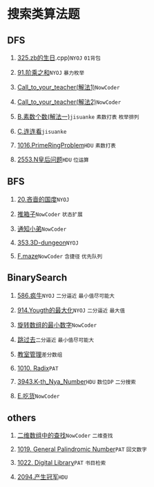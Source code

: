 # 搜索类算法题

## DFS

1. [325.zb的生日](https://github.com/faxinwang/OJ_NYOJ/blob/master/search/325.zb的生日.cpp).cpp)`NYOJ` `01背包`

2. [91.阶乘之和](https://github.com/faxinwang/OJ_NYOJ/blob/master/greedy/91.%E9%98%B6%E4%B9%98%E4%B9%8B%E5%92%8C.cpp)`NYOJ` `暴力枚举`

3. [Call_to_your_teacher(解法1)](https://github.com/faxinwang/OJ_NowCoder/blob/master/%E7%AB%9E%E8%B5%9B/2018%E5%B9%B4%E5%85%A8%E5%9B%BD%E5%A4%9A%E6%A0%A1%E7%AE%97%E6%B3%95%E5%AF%92%E5%81%87%E8%AE%AD%E7%BB%83%E8%90%A5%E7%BB%83%E4%B9%A0%E8%B5%9B/%E7%AC%AC%E5%9B%9B%E5%9C%BA/F.Call_to_your_teacher.cpp)`NowCoder`

4. [Call_to_your_teacher(解法2)](https://github.com/faxinwang/OJ_NowCoder/blob/master/%E7%AB%9E%E8%B5%9B/2018%E5%B9%B4%E5%85%A8%E5%9B%BD%E5%A4%9A%E6%A0%A1%E7%AE%97%E6%B3%95%E5%AF%92%E5%81%87%E8%AE%AD%E7%BB%83%E8%90%A5%E7%BB%83%E4%B9%A0%E8%B5%9B/%E7%AC%AC%E5%9B%9B%E5%9C%BA/F.Call_to_your_teacher2.cpp)`NowCoder`

5. [B.素数个数(解法一)](https://github.com/faxinwang/OJ_jisuanke/blob/master/contest/1215/B.素数个数(解法一).cpp)`jisuanke` `素数打表` `枚举排列`

6. [C.连连看](https://github.com/faxinwang/OJ_jisuanke/blob/master/contest/1215/C.连连看.cpp)`jisuanke`

7. [1016.PrimeRingProblem](https://github.com/faxinwang/OJ_HDU/blob/master/search/1016.PrimeRingProblem.cpp)`HDU` `素数打表`

8. [2553.N皇后问题](https://github.com/faxinwang/OJ_HDU/blob/master/search/2553.N皇后问题.cpp)`HDU` `位运算`

## BFS

1. [20.吝啬的国度](https://github.com/faxinwang/OJ_NYOJ/blob/master/search/20.吝啬的国度.cpp)`NYOJ`

2. [推箱子](https://github.com/faxinwang/OJ_NowCoder/blob/master/%E5%85%AC%E5%8F%B8%E7%9C%9F%E9%A2%98/2017%E7%BD%91%E6%98%93%E6%B8%B8%E6%88%8F%E9%9B%B7%E7%81%AB%E7%9B%98%E5%8F%A4%E5%AE%9E%E4%B9%A0%E7%94%9F%E6%8B%9B%E8%81%98%E7%AC%94%E8%AF%95%E7%9C%9F%E9%A2%98/3%E6%8E%A8%E7%AE%B1%E5%AD%90.cpp)`NowCoder` `状态扩展`

3. [通知小弟](https://github.com/faxinwang/OJ_NowCoder/blob/master/%E7%AB%9E%E8%B5%9B/2018%E5%B9%B4%E5%85%A8%E5%9B%BD%E5%A4%9A%E6%A0%A1%E7%AE%97%E6%B3%95%E5%AF%92%E5%81%87%E8%AE%AD%E7%BB%83%E8%90%A5%E7%BB%83%E4%B9%A0%E8%B5%9B/%E7%AC%AC%E5%9B%9B%E5%9C%BA/E.%E9%80%9A%E7%9F%A5%E5%B0%8F%E5%BC%9F.cpp)`NowCoder`

4. [353.3D-dungeon](https://github.com/faxinwang/OJ_NYOJ/blob/master/search/353.3D-dungeon.cpp)`NYOJ`

5. [F.maze](https://github.com/faxinwang/OJ_NowCoder/tree/master/竞赛/105/F.maze.cpp)`NowCoder` `含捷径` `优先队列`

## BinarySearch

1. [586.疯牛](https://github.com/faxinwang/OJ_NYOJ/blob/master/greedy/586.%E7%96%AF%E7%89%9B.cpp)`NYOJ` `二分逼近` `最小值尽可能大`

2. [914.Yougth的最大化](https://github.com/faxinwang/OJ_NYOJ/blob/master/greedy/914.Yougth%E7%9A%84%E6%9C%80%E5%A4%A7%E5%8C%96.cpp)`NYOJ` `二分逼近` `最大值`

3. [旋转数组的最小数字](https://github.com/faxinwang/OJ_NowCoder/blob/master/%E5%89%91%E6%8C%87offer%E7%BC%96%E7%A8%8B%E9%A2%98/6.%E6%97%8B%E8%BD%AC%E6%95%B0%E7%BB%84%E7%9A%84%E6%9C%80%E5%B0%8F%E6%95%B0%E5%AD%97.cpp)`NowCoder`

4. [跳过去](https://github.com/faxinwang/2017_summer_train/blob/master/1.%E4%BA%8C%E5%88%86-%E8%B7%B3%E8%BF%87%E5%8E%BB%20(10%E5%88%86).cpp)`二分逼近` `最小值尽可能大`

5. [教室管理](https://github.com/faxinwang/2017_summer_train/blob/master/2.%E4%BA%8C%E5%88%86-%E6%95%99%E5%AE%A4%E7%AE%A1%E7%90%86%20(10%E5%88%86).cpp)`差分数组`

6. [1010. Radix](https://github.com/faxinwang/OJ_PAT/blob/master/2%20advance/1-20/1010.%20Radix%20(25).cpp)`PAT`

7. [3943.K-th_Nya_Number](https://github.com/faxinwang/OJ_HDU/blob/master/dp/3943.K-th_Nya_Number.cpp)`HDU` `数位DP` `二分搜索`

8. [E.吃货](https://github.com/faxinwang/OJ_NowCoder/tree/master/竞赛/105/E.吃货.cpp)`NowCoder`

## others

1. [二维数组中的查找](https://github.com/faxinwang/OJ_NowCoder/blob/master/%E5%89%91%E6%8C%87offer%E7%BC%96%E7%A8%8B%E9%A2%98/1.%E4%BA%8C%E7%BB%B4%E6%95%B0%E7%BB%84%E4%B8%AD%E7%9A%84%E6%9F%A5%E6%89%BE.cpp)`NowCoder` `二维查找`

2. [1019. General Palindromic Number](https://github.com/faxinwang/OJ_PAT/blob/master/2%20advance/1-20/1019.%20General%20Palindromic%20Number%20(20).cpp)`PAT` `回文数字`

3. [1022. Digital Library](https://github.com/faxinwang/OJ_PAT/blob/master/2%20advance/21%20-%2040/1022.%20Digital%20Library%20(30).cpp)`PAT` `书目检索`

4. [2094.产生冠军](https://github.com/faxinwang/OJ_HDU/blob/master/search/2094.产生冠军.cpp)`HDU`